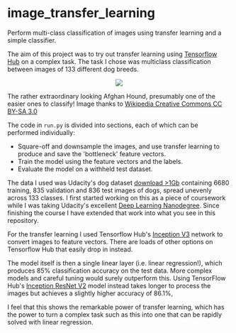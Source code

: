 # image_transfer_learning
Perform multi-class classification of images using transfer learning and a simple classifier.

The aim of this project was to try out transfer learning using [Tensorflow Hub](https://www.tensorflow.org/hub/) on a
complex task. The task I chose was multiclass classification between images of 133 different dog breeds.

<p align="center">
<img src="https://upload.wikimedia.org/wikipedia/commons/6/69/Afghane.jpg">
</p>

The rather extraordinary looking Afghan Hound, presumably one of the easier ones to classify!  Image thanks to 
[Wikipedia Creative Commons CC BY-SA 3.0](https://commons.wikimedia.org/w/index.php?curid=512895)

The code in `run.py` is divided into sections, each of which can be performed individually:
- Square-off and downsample the images, and use transfer learning to produce and save the 'bottleneck' feature vectors.
- Train the model using the feature vectors and the labels.
- Evaluate the model on a withheld test dataset.

The data I used was Udacity's dog dataset [download >1Gb](https://s3-us-west-1.amazonaws.com/udacity-aind/dog-project/dogImages.zip) containing 6680 training, 835 validation and 836 test images of
dogs, spread unevenly across 133 classes. I first started working on this as a piece of coursework while I was taking
Udacity's excellent [Deep Learning Nanodegree](https://www.udacity.com/course/deep-learning-nanodegree--nd101). Since
finishing the course I have extended that work into what you see in this repository.

For the transfer learning I used Tensorflow Hub's [Inception V3](https://www.tensorflow.org/hub/modules/google/imagenet/inception_v3/feature_vector/1) network to 
convert
images to feature vectors.  There are loads of other options on Tensorflow 
Hub that easily drop in instead.

The model itself is then a single linear layer (i.e. linear regression!), which produces 85% classification accuracy on
the test data.  More complex models and careful tuning would surely 
outperform this.  Using TensorFlow Hub's [Inception ResNet V2](https://www.tensorflow.org/hub/modules/google/imagenet/inception_resnet_v2/feature_vector/1) model instead 
takes longer to process the images but achieves a slightly higher accuracy 
of 86.1%,

I feel that this  shows the remarkable power of transfer learning, which has the power to turn a complex task such as
this into one that can be rapidly solved with linear regression.



